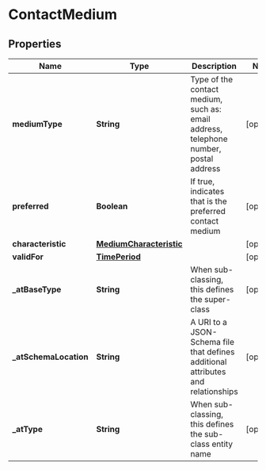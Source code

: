 # ContactMedium

## Properties
Name | Type | Description | Notes
------------ | ------------- | ------------- | -------------
**mediumType** | **String** | Type of the contact medium, such as: email address, telephone number, postal address |  [optional]
**preferred** | **Boolean** | If true, indicates that is the preferred contact medium |  [optional]
**characteristic** | [**MediumCharacteristic**](MediumCharacteristic.md) |  |  [optional]
**validFor** | [**TimePeriod**](TimePeriod.md) |  |  [optional]
**_atBaseType** | **String** | When sub-classing, this defines the super-class |  [optional]
**_atSchemaLocation** | **String** | A URI to a JSON-Schema file that defines additional attributes and relationships |  [optional]
**_atType** | **String** | When sub-classing, this defines the sub-class entity name |  [optional]
